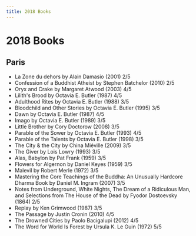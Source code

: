 ```yaml
---
title: 2018 Books
---
```


# 2018 Books

## Paris

- La Zone du dehors by Alain Damasio (2001) 2/5
- Confession of a Buddhist Atheist by Stephen Batchelor (2010) 2/5
- Oryx and Crake by Margaret Atwood (2003) 4/5
- Lilith's Brood by Octavia E. Butler (1987) 4/5
- Adulthood Rites by Octavia E. Butler (1988) 3/5
- Bloodchild and Other Stories by Octavia E. Butler (1995) 3/5
- Dawn by Octavia E. Butler (1987) 4/5
- Imago by Octavia E. Butler (1989) 3/5
- Little Brother by Cory Doctorow (2008) 3/5
- Parable of the Sower by Octavia E. Butler (1993) 4/5
- Parable of the Talents by Octavia E. Butler (1998) 3/5
- The City & the City by China Miéville (2009) 3/5
- The Giver by Lois Lowry (1993) 3/5
- Alas, Babylon by Pat Frank (1959) 3/5
- Flowers for Algernon by Daniel Keyes (1959) 3/5
- Malevil by Robert Merle (1972) 3/5
- Mastering the Core Teachings of the Buddha: An Unusually Hardcore Dharma Book by Daniel M. Ingram (2007) 3/5
- Notes from Underground, White Nights, The Dream of a Ridiculous Man, and Selections from The House of the Dead by Fyodor Dostoevsky (1864) 2/5
- Replay by Ken Grimwood (1987) 3/5
- The Passage by Justin Cronin (2010) 4/5
- The Drowned Cities by Paolo Bacigalupi (2012) 4/5
- The Word for World Is Forest by Ursula K. Le Guin (1972) 5/5
